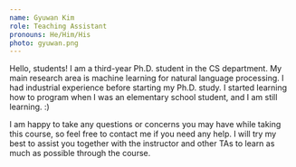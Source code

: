 ```yaml
---
name: Gyuwan Kim
role: Teaching Assistant
pronouns: He/Him/His 
photo: gyuwan.png
---
```


Hello, students! I am a third-year Ph.D. student in the CS department. My main research area is machine learning for natural language processing. I had industrial experience before starting my Ph.D. study. I started learning how to program when I was an elementary school student, and I am still learning. :)

I am happy to take any questions or concerns you may have while taking this course, so feel free to contact me if you need any help. I will try my best to assist you together with the instructor and other TAs to learn as much as possible through the course.

